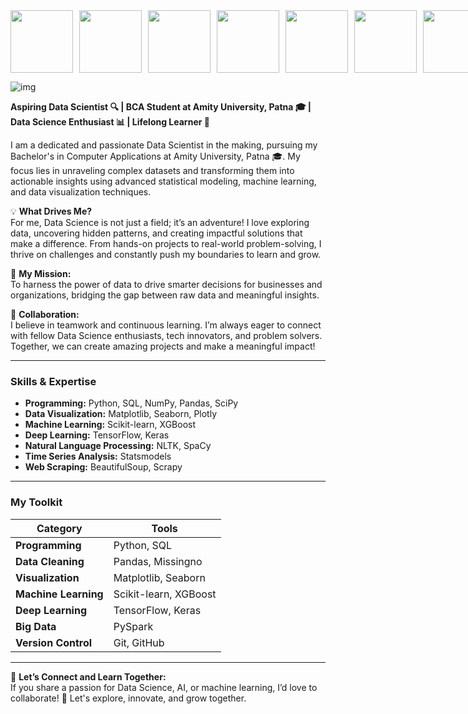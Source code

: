 <div style="display: flex; justify-content: space-between; align-items: center; gap: 10px;">
  <img src="https://i.gifer.com/1kc1.gif" style="width: 100px;">
  <img src="https://i.gifer.com/1kc1.gif" style="width: 100px;">
  <img src="https://i.gifer.com/1kc1.gif" style="width: 100px;">
  <img src="https://i.gifer.com/1kc1.gif" style="width: 100px;">
  <img src="https://i.gifer.com/1kc1.gif" style="width: 100px;">
  <img src="https://i.gifer.com/1kc1.gif" style="width: 100px;">
  <img src="https://i.gifer.com/1kc1.gif" style="width: 100px;">
  <img src="https://i.gifer.com/1kc1.gif" style="width: 100px;">
</div>

![img](https://github.com/user-attachments/assets/3255f5fe-f6ae-4de7-8435-17a0431381c0)


**Aspiring Data Scientist 🔍 | BCA Student at Amity University, Patna 🎓 | Data Science Enthusiast 📊 | Lifelong Learner 🌱**  

I am a dedicated and passionate Data Scientist in the making, pursuing my Bachelor's in Computer Applications at Amity University, Patna 🎓. My focus lies in unraveling complex datasets and transforming them into actionable insights using advanced statistical modeling, machine learning, and data visualization techniques.  

💡 **What Drives Me?**  
For me, Data Science is not just a field; it’s an adventure! I love exploring data, uncovering hidden patterns, and creating impactful solutions that make a difference. From hands-on projects to real-world problem-solving, I thrive on challenges and constantly push my boundaries to learn and grow.  

🚀 **My Mission:**  
To harness the power of data to drive smarter decisions for businesses and organizations, bridging the gap between raw data and meaningful insights.  

🤝 **Collaboration:**  
I believe in teamwork and continuous learning. I’m always eager to connect with fellow Data Science enthusiasts, tech innovators, and problem solvers. Together, we can create amazing projects and make a meaningful impact!  

---

### **Skills & Expertise**  
- **Programming:** Python, SQL, NumPy, Pandas, SciPy  
- **Data Visualization:** Matplotlib, Seaborn, Plotly  
- **Machine Learning:** Scikit-learn, XGBoost  
- **Deep Learning:** TensorFlow, Keras  
- **Natural Language Processing:** NLTK, SpaCy  
- **Time Series Analysis:** Statsmodels  
- **Web Scraping:** BeautifulSoup, Scrapy  

---

### **My Toolkit**  
| **Category**              | **Tools**                        |  
|---------------------------|----------------------------------|  
| **Programming**           | Python, SQL                     |  
| **Data Cleaning**         | Pandas, Missingno               |  
| **Visualization**         | Matplotlib, Seaborn             |  
| **Machine Learning**      | Scikit-learn, XGBoost           |  
| **Deep Learning**         | TensorFlow, Keras               |  
| **Big Data**              | PySpark                         |  
| **Version Control**       | Git, GitHub                     |  

---

🌱 **Let’s Connect and Learn Together:**  
If you share a passion for Data Science, AI, or machine learning, I’d love to collaborate! 🚀 Let's explore, innovate, and grow together.
